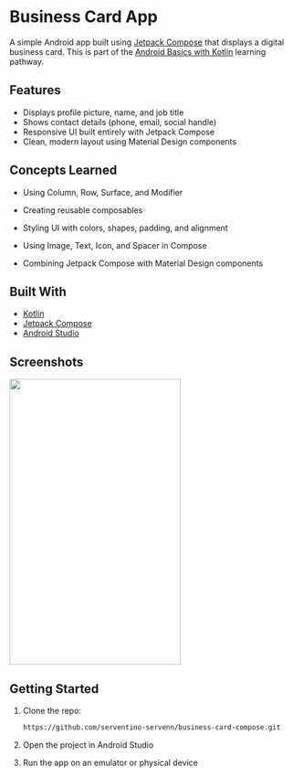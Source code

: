 # Business Card App

A simple Android app built using [Jetpack Compose](https://developer.android.com/jetpack/compose) that displays a digital business card. This is part of the [Android Basics with Kotlin](https://developer.android.com/courses/android-basics-compose/course) learning pathway.


## Features

- Displays profile picture, name, and job title
- Shows contact details (phone, email, social handle)
- Responsive UI built entirely with Jetpack Compose
- Clean, modern layout using Material Design components

## Concepts Learned
* Using Column, Row, Surface, and Modifier

* Creating reusable composables

* Styling UI with colors, shapes, padding, and alignment

* Using Image, Text, Icon, and Spacer in Compose

* Combining Jetpack Compose with Material Design components

## Built With

- [Kotlin](https://kotlinlang.org/)
- [Jetpack Compose](https://developer.android.com/jetpack/compose)
- [Android Studio](https://developer.android.com/studio)

## Screenshots 
<img src="![businesscard](https://github.com/user-attachments/assets/021d5912-60d1-4683-bbce-766f2c2b8703)"  width="300" height="500"/>



##  Getting Started

1. Clone the repo:
   ```bash
   https://github.com/serventino-servenn/business-card-compose.git

2. Open the project in Android Studio

3. Run the app on an emulator or physical device


